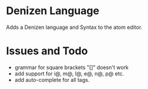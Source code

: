 # Denizen Language

Adds a Denizen language and Syntax to the atom editor.

# Issues and Todo

- grammar for square brackets "[]" doesn't work
- add support for i@, m@, l@, e@, n@, p@ etc.
- add auto-complete for all tags.
